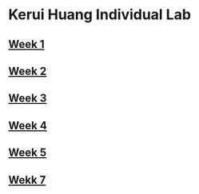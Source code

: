 # Kerui Huang Individual Lab
## [Week 1](Week1.md)  
## [Week 2](Week2.md) 
## [Week 3](Week3.md) 
## [Week 4](Week4.md)
## [Week 5](Week5.md)
## [Wekk 7](Week7.md)
